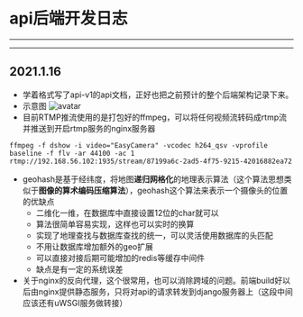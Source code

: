 # api后端开发日志
***
***
## 2021.1.16
* 学着格式写了api-v1的api文档，正好也把之前预计的整个后端架构记录下来。
* 示意图
![avatar](https://github.com/mianyansanshengsanshi/restful_server/blob/master/templates/overall.jpg?raw=true)
* 目前RTMP推流使用的是打包好的ffmpeg，可以将任何视频流转码成rtmp流并推送到开启rtmp服务的nginx服务器
```shell
ffmpeg -f dshow -i video="EasyCamera" -vcodec h264_qsv -vprofile baseline -f flv -ar 44100 -ac 1 rtmp://192.168.56.102:1935/stream/87199a6c-2ad5-4f75-9215-42016882ea72
```
* geohash是基于经纬度，将地图**递归网格化**的地理表示算法（这个算法思想类似于**图像的算术编码压缩算法**），geohash这个算法来表示一个摄像头的位置的优缺点
  * 二维化一维，在数据库中直接设置12位的char就可以
  * 算法很简单容易实现，这样也可以实时的换算
  * 实现了地理查找与数据库查找的统一，可以灵活使用数据库的头匹配
  * 不用让数据库增加额外的geo扩展
  * 可以直接对接后期可能增加的redis等缓存中间件
  * 缺点是有一定的系统误差
* 关于nginx的反向代理，这个很常用，也可以消除跨域的问题。前端build好以后由nginx提供静态服务，只将对api的请求转发到django服务器上（这段中间应该还有uWSGI服务做转接）